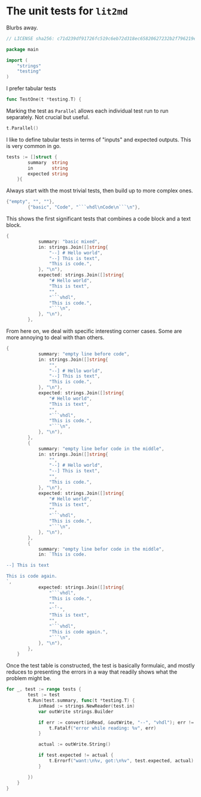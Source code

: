 # The unit tests for `lit2md`
Blurbs away.

```go
// LICENSE sha256: c71d239df91726fc519c6eb72d318ec65820627232b2f796219e87dcf35d0ab4

package main

import (
	"strings"
	"testing"
)

```
I prefer tabular tests

```go
func TestOne(t *testing.T) {

```
Marking the test as `Parallel` allows each individual test run to run
separately. Not crucial but useful.

```go
t.Parallel()

```
I like to define tabular tests in terms of "inputs" and expected outputs.
This is very common in go.

```go
tests := []struct {
		summary  string
		in       string
		expected string
	}{
```
Always start with the most trivial tests, then build up to more
complex ones.

```go
{"empty", "", ""},
		{"basic", "Code", "```vhdl\nCode\n```\n"},
```
This shows the first significant tests that combines a code block
and a text block.

```go
{
			summary: "basic mixed",
			in: strings.Join([]string{
				"--] # Hello world",
				"--] This is text",
				"This is code.",
			}, "\n"),
			expected: strings.Join([]string{
				"# Hello world",
				"This is text",
				"",
				"```vhdl",
				"This is code.",
				"```\n",
			}, "\n"),
		},
```
From here on, we deal with specific interesting corner cases. Some
are more annoying to deal with than others.

```go
{
			summary: "empty line before code",
			in: strings.Join([]string{
				"",
				"--] # Hello world",
				"--] This is text",
				"This is code.",
			}, "\n"),
			expected: strings.Join([]string{
				"# Hello world",
				"This is text",
				"",
				"```vhdl",
				"This is code.",
				"```\n",
			}, "\n"),
		},
		{
			summary: "empty line befor code in the middle",
			in: strings.Join([]string{
				"",
				"--] # Hello world",
				"--] This is text",
				"",
				"This is code.",
			}, "\n"),
			expected: strings.Join([]string{
				"# Hello world",
				"This is text",
				"",
				"```vhdl",
				"This is code.",
				"```\n",
			}, "\n"),
		},
		{
			summary: "empty line befor code in the middle",
			in: `This is code.

--] This is text

This is code again.
`,
			expected: strings.Join([]string{
				"```vhdl",
				"This is code.",
				"",
				"```",
				"This is text",
				"",
				"```vhdl",
				"This is code again.",
				"```\n",
			}, "\n"),
		},
	}

```
Once the test table is constructed, the test is basically formulaic,
and mostly reduces to presenting the errors in a way that readily
shows what the problem might be.

```go
for _, test := range tests {
		test := test
		t.Run(test.summary, func(t *testing.T) {
			inRead := strings.NewReader(test.in)
			var outWrite strings.Builder

			if err := convert(inRead, &outWrite, "--", "vhdl"); err != nil {
				t.Fatalf("error while reading: %v", err)
			}

			actual := outWrite.String()

			if test.expected != actual {
				t.Errorf("want:\n%v, got:\n%v", test.expected, actual)
			}

		})
	}
}
```

